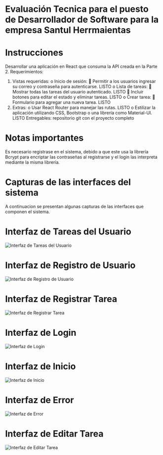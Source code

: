 # Evaluación Tecnica para el puesto de Desarrollador de Software para la empresa Santul Herrmaientas

# Instrucciones

Desarrollar una aplicación en React que consuma la API creada en la Parte 2.
Requerimientos:
1.	Vistas requeridas:
o	Inicio de sesión:
	Permitir a los usuarios ingresar su correo y contraseña para autenticarse. LISTO
o	Lista de tareas:
	Mostrar todas las tareas del usuario autenticado. LISTO
	Incluir botones para editar el estado y eliminar tareas. LISTO
o	Crear tarea:
	Formulario para agregar una nueva tarea. LISTO
2.	Extras:
o	Usar React Router para manejar las rutas. LISTO
o	Estilizar la aplicación utilizando CSS, Bootstrap o una librería como Material-UI. LISTO
Entregables:  repositorio git con el proyecto completo 

# Notas importantes

Es necesario registrase en el sistema, debido a que este usa la librería Bcrypt para encriptar las contraseñas al registrarse y el login las interpreta mediante la misma librería.

# Capturas de las interfaces del sistema

A continuacion se presentan algunas capturas de las interfaces que componen el sistema.

# Interfaz de Tareas del Usuario
![Interfaz de Tareas del Usuario](https://github.com/user-attachments/assets/669552cc-f983-4657-b64f-dd1573df4297)

# Interfaz de Registro de Usuario
![Interfaz de Registro de Usuario](https://github.com/user-attachments/assets/d14cf1ff-a1d1-4fba-83e3-f9a6b60ae57e)

# Interfaz de Registrar Tarea
![Interfaz de Registrar Tarea](https://github.com/user-attachments/assets/17325719-ec2e-43a4-ae0c-04b288cc9ecb)

# Interfaz de Login
![Interfaz de Login](https://github.com/user-attachments/assets/5662fe4e-5e4c-48ef-bf43-5cd13564e009)

# Interfaz de Inicio
![Interfaz de Inicio](https://github.com/user-attachments/assets/5360d59f-c8f1-4000-a99a-8c05780c7a9c)

# Interfaz de Error
![Interfaz de Error](https://github.com/user-attachments/assets/11cb7c62-6a53-41ad-af9b-d7f7d554d92d)

# Interfaz de Editar Tarea
![Interfaz de Editar Tarea](https://github.com/user-attachments/assets/33c8ae0d-188d-4cf0-9f7a-39d52f60b7a6)
